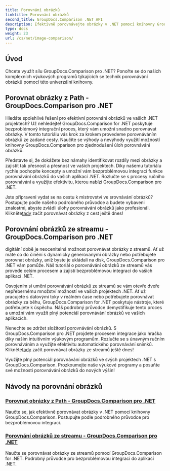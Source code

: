 ```yaml
---
title: Porovnání obrázků
linktitle: Porovnání obrázků
second_title: GroupDocs.Comparison .NET API
description: Efektivně porovnávejte obrázky v .NET pomocí knihovny GroupDocs.Comparison. Výukové programy krok za krokem pro bezproblémovou integraci z cesty nebo streamu.
type: docs
weight: 23
url: /cs/net/image-comparison/
---
```


## Úvod

Chcete využít sílu GroupDocs.Comparison pro .NET? Ponořte se do našich komplexních výukových programů týkajících se technik porovnávání obrázků pomocí této univerzální knihovny.

## Porovnat obrázky z Path - GroupDocs.Comparison pro .NET

Hledáte spolehlivé řešení pro efektivní porovnání obrázků ve vašich .NET projektech? Už nehledejte! GroupDocs.Comparison for .NET poskytuje bezproblémový integrační proces, který vám umožní snadno porovnávat obrázky. V tomto tutoriálu vás krok za krokem provedeme porovnáváním obrázků ze zadané cesty. Naučíte se výhody a nevýhody využití možností knihovny GroupDocs.Comparison pro zjednodušení úloh porovnávání obrázků.

Představte si, že dokážete bez námahy identifikovat rozdíly mezi obrázky a zajistit tak přesnost a přesnost ve vašich projektech. Díky našemu tutoriálu rychle pochopíte koncepty a umožní vám bezproblémovou integraci funkce porovnávání obrázků do vašich aplikací .NET. Rozlučte se s procesy ručního porovnávání a využijte efektivitu, kterou nabízí GroupDocs.Comparison pro .NET.

 Jste připraveni vydat se na cestu k mistrovství ve srovnávání obrázků? Postupujte podle našeho podrobného průvodce a budete vybaveni znalostmi, abyste zvládli úlohy porovnávání obrázků jako profesionál. Klikněte[tady](./compare-images-from-path/) začít porovnávat obrázky z cest ještě dnes!

## Porovnání obrázků ze streamu - GroupDocs.Comparison pro .NET

digitální době je neocenitelná možnost porovnávat obrázky z streamů. Ať už máte co do činění s dynamicky generovanými obrázky nebo potřebujete porovnat obrázky, aniž byste je ukládali na disk, GroupDocs.Comparison pro .NET vám pomůže. Náš tutoriál o porovnávání obrázků ze streamů vás provede celým procesem a zajistí bezproblémovou integraci do vašich aplikací .NET.

Osvojením si umění porovnávání obrázků ze streamů se vám otevře dveře nepřebernému množství možností ve vašich projektech .NET. Ať už pracujete s datovými toky v reálném čase nebo potřebujete porovnávat obrázky za běhu, GroupDocs.Comparison for .NET poskytuje nástroje, které potřebujete k úspěchu. Náš podrobný průvodce demystifikuje tento proces a umožní vám využít plný potenciál porovnávání obrázků ve vašich aplikacích.

Nenechte se zdržet složitostí porovnávání obrázků. S GroupDocs.Comparison pro .NET projdete procesem integrace jako hračka díky našim intuitivním výukovým programům. Rozlučte se s únavným ručním porovnáváním a využijte efektivitu automatického porovnávání snímků. Klikněte[tady](./compare-images-from-stream/) začít porovnávat obrázky ze streamů ještě dnes!

Využijte plný potenciál porovnávání obrázků ve svých projektech .NET s GroupDocs.Comparison. Prozkoumejte naše výukové programy a posuňte své možnosti porovnávání obrázků do nových výšin!
## Návody na porovnání obrázků
### [Porovnat obrázky z Path - GroupDocs.Comparison pro .NET](./compare-images-from-path/)
Naučte se, jak efektivně porovnávat obrázky v .NET pomocí knihovny GroupDocs.Comparison. Postupujte podle podrobného průvodce pro bezproblémovou integraci.
### [Porovnání obrázků ze streamu - GroupDocs.Comparison pro .NET](./compare-images-from-stream/)
Naučte se porovnávat obrázky ze streamů pomocí GroupDocs.Comparison for .NET. Podrobný průvodce pro bezproblémovou integraci do aplikací .NET.
